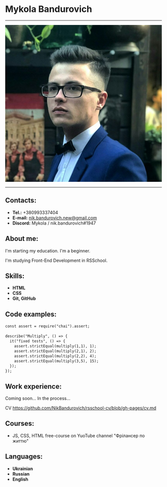 # Mykola Bandurovich
*****
![my photo](/img/my_photo.jpg)
*****
## Contacts:
* **Tel.:** +380993337404
* **E-mail:** nik.bandurovich.new@gmail.com
* **Discord:** Mykola / nik.bandurovich#1947

## About me:
I'm starting my education. I'm a beginner.

I'm studying Front-End Development in RSSchool.
## Skills:
* **HTML**
* **CSS**
* **Git, GitHub**

## Code examples:
```
const assert = require("chai").assert;

describe("Multiply", () => {
  it("fixed tests", () => {
    assert.strictEqual(multiply(1,1), 1);
    assert.strictEqual(multiply(2,1), 2);
    assert.strictEqual(multiply(2,2), 4);
    assert.strictEqual(multiply(3,5), 15);   
  });
});
```
## Work experience:
Сoming soon...
 In the process...

CV https://github.com/NikBandurovich/rsschool-cv/blob/gh-pages/cv.md
## Courses:
* JS, CSS, HTML free-course on YuoTube channel "Фрілансер по життю" 

## Languages:
* **Ukrainian**
* **Russian**
* **English**